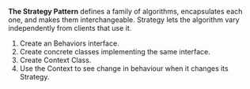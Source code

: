 **The Strategy Pattern** defines a family of algorithms, encapsulates each one, and makes them interchangeable.
Strategy lets the algorithm vary independently from clients that use it.

1. Create an Behaviors interface.
2. Create concrete classes implementing the same interface.
3. Create Context Class.
4. Use the Context to see change in behaviour when it changes its Strategy.